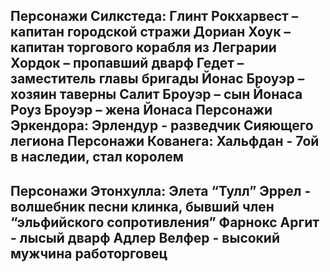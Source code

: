 Персонажи Силкстеда: 
Глинт Рокхарвест – капитан городской стражи	
Дориан Хоук – капитан торгового корабля из Леграрии
Хордок – пропавший дварф
Гедет – заместитель главы бригады
Йонас Броуэр – хозяин таверны
Салит Броуэр – сын Йонаса
Роуз Броуэр – жена Йонаса
Персонажи Эркендора:
Эрлендур - разведчик Сияющего легиона
Персонажи Кованега:
Хальфдан - 7ой в наследии, стал королем
---
Персонажи Этонхулла:
Элета “Тулл” Эррел - волшебник песни клинка, бывший член “эльфийского сопротивления”
Фарнокс Аргит - лысый дварф
Адлер Велфер - высокий мужчина работорговец
---